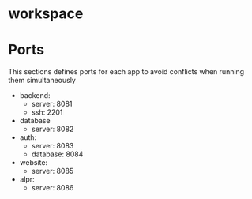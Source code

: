 # workspace

# Ports
This sections defines ports for each app to avoid conflicts when running them simultaneously

- backend:
  - server: 8081
  - ssh: 2201
- database
  - server: 8082
- auth:
  - server: 8083
  - database: 8084
- website:
  - server: 8085
- alpr:
  - server: 8086
